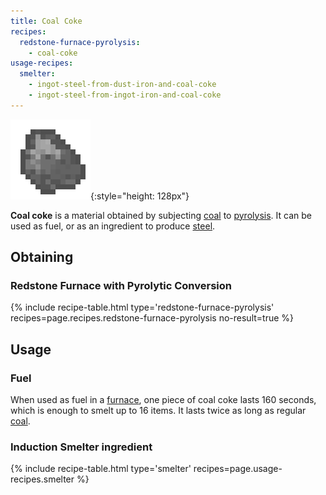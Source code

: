 ```yaml
---
title: Coal Coke
recipes:
  redstone-furnace-pyrolysis:
    - coal-coke
usage-recipes:
  smelter:
    - ingot-steel-from-dust-iron-and-coal-coke
    - ingot-steel-from-ingot-iron-and-coal-coke
---
```


![Coal coke](/assets/images/thermal-foundation/coal-coke.png){:style="height: 128px"}


**Coal coke** is a material obtained by subjecting
[coal](https://minecraft.gamepedia.com/Coal) to
[pyrolysis](/docs/thermal-expansion/augments/machine/redstone-furnace/pyrolytic-conversion/).
It can be used as fuel, or as an ingredient to produce
[steel](/docs/thermal-foundation/items/materials/ingots/steel-ingot/).


Obtaining
---------

### Redstone Furnace with Pyrolytic Conversion
{% include recipe-table.html type='redstone-furnace-pyrolysis' recipes=page.recipes.redstone-furnace-pyrolysis no-result=true %}


Usage
-----

### Fuel
When used as fuel in a [furnace](https://minecraft.gamepedia.com/Furnace), one
piece of coal coke lasts 160 seconds, which is enough to smelt up to 16 items.
It lasts twice as long as regular [coal](https://minecraft.gamepedia.com/Coal).

### Induction Smelter ingredient
{% include recipe-table.html type='smelter' recipes=page.usage-recipes.smelter %}
